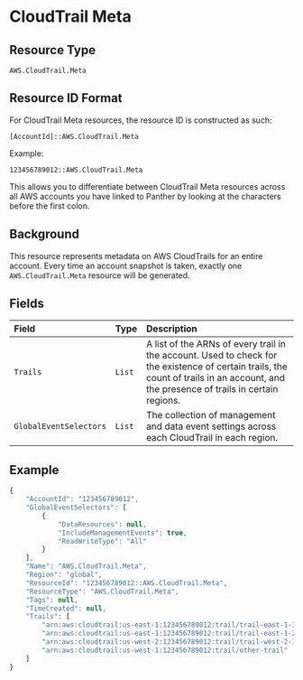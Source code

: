 # CloudTrail Meta

## Resource Type

`AWS.CloudTrail.Meta`

## Resource ID Format

For CloudTrail Meta resources, the resource ID is constructed as such:

`[AccountId]::AWS.CloudTrail.Meta`

Example:

`123456789012::AWS.CloudTrail.Meta`

This allows you to differentiate between CloudTrail Meta resources across all AWS accounts you have linked to Panther by looking at the characters before the first colon.

## Background

This resource represents metadata on AWS CloudTrails for an entire account. Every time an account snapshot is taken, exactly one `AWS.CloudTrail.Meta` resource will be generated.

## Fields

| Field | Type | Description |
| :--- | :--- | :--- |
| `Trails` | `List` | A list of the ARNs of every trail in the account. Used to check for the existence of certain trails, the count of trails in an account, and the presence of trails in certain regions. |
| `GlobalEventSelectors` | `List` | The collection of management and data event settings across each CloudTrail in each region. |

## Example

```javascript
{
    "AccountId": "123456789012",
    "GlobalEventSelectors": [
        {
            "DataResources": null,
            "IncludeManagementEvents": true,
            "ReadWriteType": "All"
        }
    ],
    "Name": "AWS.CloudTrail.Meta",
    "Region": "global",
    "ResourceId": "123456789012::AWS.CloudTrail.Meta",
    "ResourceType": "AWS.CloudTrail.Meta",
    "Tags": null,
    "TimeCreated": null,
    "Trails": [
        "arn:aws:cloudtrail:us-east-1:123456789012:trail/trail-east-1-1",
        "arn:aws:cloudtrail:us-east-1:123456789012:trail/trail-east-1-2",
        "arn:aws:cloudtrail:us-west-2:123456789012:trail/trail-west-2-1",
        "arn:aws:cloudtrail:us-west-1:123456789012:trail/other-trail"
    ]
}
```

